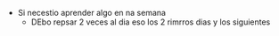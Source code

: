 - Si necestio aprender algo en na semana
	- DEbo repsar 2 veces al dia eso los 2 rimrros dias y los siguientes